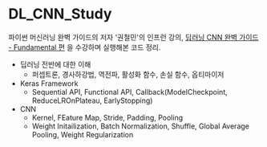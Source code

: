 # DL_CNN_Study

파이썬 머신러닝 완벽 가이드의 저자 '권철민'의 인프런 강의, [딥러닝 CNN 완벽 가이드 - Fundamental 편](https://www.inflearn.com/course/%EB%94%A5%EB%9F%AC%EB%8B%9D-cnn-%EC%99%84%EB%B2%BD-%EA%B8%B0%EC%B4%88) 을 수강하며 실행해본 코드 정리.

- 딥러닝 전반에 대한 이해
  - 퍼셉트론, 경사하강법, 역전파, 활성화 함수, 손실 함수, 옵티마이저
- Keras Framework
  - Sequential API, Functional API, Callback(ModelCheckpoint, ReduceLROnPlateau, EarlyStopping)
- CNN
  - Kernel, FEature Map, Stride, Padding, Pooling
  - Weight Initailization, Batch Normalization, Shuffle, Global Average Pooling, Weight Regularization
